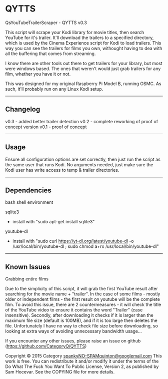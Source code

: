 # QYTTS

QsYouTubeTrailerScraper - QYTTS v0.3

This script will scrape your Kodi library for movie titles, then search
YouTube for it's trailer. It'll download the trailers to a specified
directory, which is used by the Cinema Experience script for Kodi to
load trailers. This way you can see the trailers for films you own, 
withought having to dea with all the buffering that comes from streaming.

I know there are other tools out there to get trailers for your library,
but most were windows based. The ones that weren't would just grab trailers
for any film, whether you have it or not.

This was designed for my original Raspberry Pi Model B, running OSMC.
As such, it'll probably run on any Linux Kodi setup.


---------
Changelog
---------
v0.3 - added better trailer detection
v0.2 - complete reworking of proof of concept version
v0.1 - proof of concept


----
Usage
-----
Ensure all configuration options are set correctly, then just
run the script as the same user that runs Kodi. 
No arguments needed, just make sure the Kodi user has write access to 
temp & trailer directories.


------------
Dependencies
------------
bash shell environment

sqlite3
- install with "sudo apt-get install sqlite3"

youtube-dl
- install with "sudo curl https://yt-dl.org/latest/youtube-dl -o /usr/local/bin/youtube-dl ; sudo chmod a+rx /usr/local/bin/youtube-dl"


------------
Known Issues
------------
Grabbing entire films

Due to the simplicity of this script, it will grab the first YouTube result
after searching for the movie name + "trailer". In the case of some films - 
mostly older or independent films - the first result on youtube will be
the complete film. To avoid this issue, there are 2 countermeasures - it
will check the title of the YouTube video to ensure it contains the word
"Trailer" (case insensitive). Secondly, after downloading it checks if it
is larger than the maximum file size (default is 100MB), and if it is too 
large then deletes the file. Unfortunately I have no way to check file size
before downloading, so looking at extra ways of avoiding unnecessary 
bandwidth usage...


 
If you encounter any other issues, please raise an issue on github
(https://github.com/CategoryQ/QYTTS)
 


 
Copyright © 2015 Category <spankyNO-SPAMquinton@googlemail.com>
This work is free. You can redistribute it and/or modify it under the
terms of the Do What The Fuck You Want To Public License, Version 2,
as published by Sam Hocevar. See the COPYING file for more details.
